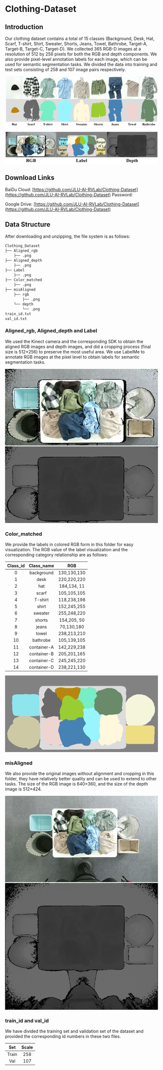 # Clothing-Dataset

## Introduction

Our clothing dataset contains a total of 15 classes (Background, Desk, Hat, Scarf, T-shirt, Shirt, Sweater, Shorts, Jeans, Towel, Bathrobe, Target-A, Target-B, Target-C, Target-D). We collected 365 RGB-D images at a resolution of 512 by 256 pixels for both the RGB and depth components. We also provide pixel-level annotation labels for each image, which can be used for semantic segmentation tasks. We divided the data into training and test sets consisting of 258 and 107 image pairs respectively.

![block images](https://github.com/JLU-AI-RVLab/Clothing-dataset/blob/main/Images/image1.png)

## Download Links

BaiDu Cloud: [https://github.com/JLU-AI-RVLab/Clothing-Dataset](https://github.com/JLU-AI-RVLab/Clothing-Dataset) Password: <br>

Google Drive: [https://github.com/JLU-AI-RVLab/Clothing-Dataset](https://github.com/JLU-AI-RVLab/Clothing-Dataset)

## Data Structure

After downloading and unzipping, the file system is as follows:

```
Clothing_Dataset
├── Aligned_rgb
    ├── .png
├── Aligned_depth
    ├── .png
├── Label
    ├── .png
├── Color_matched
    ├── .png
├── misAligned
    ├── rgb
        ├── .png
    └── depth
        └── .png
train_id.txt
val_id.txt
```

### Aligned_rgb, Aligned_depth and Label

We used the Kinect camera and the corresponding SDK to obtain the aligned RGB images and depth images, and did a cropping process (final size is 512×256) to preserve the most useful area. We use LabelMe to annotate RGB images at the pixel level to obtain labels for semantic segmentation tasks.

![block images](https://github.com/JLU-AI-RVLab/Clothing-dataset/blob/main/Images/image2.png) ![block images](https://github.com/JLU-AI-RVLab/Clothing-dataset/blob/main/Images/image3.png)

### Color_matched

We provide the labels in colored RGB form in this folder for easy visualization. The RGB value of the label visualization and the corresponding category relationship are as follows:

| Class_id | Class_name  |     RGB     |
| :------: | :---------: | :---------: |
| 0        | background  | 130,130,130 |
| 1        | desk        | 220,220,220 |
| 2        | hat         | 184,134, 11 |
| 3        | scarf       | 105,105,105 |
| 4        | T-shirt     | 118,238,198 |
| 5        | shirt       | 152,245,255 |
| 6        | sweater     | 255,248,220 |
| 7        | shorts      | 154,205, 50 |
| 8        | jeans       |  70,130,180 |
| 9        | towel       | 238,213,210 |
| 10       | bathrobe    | 105,139,105 |
| 11       | container-A | 142,229,238 |
| 12       | container-B | 205,201,165 |
| 13       | container-C | 245,245,220 |
| 14       | container-D | 238,221,130 |

![block images](https://github.com/JLU-AI-RVLab/Clothing-dataset/blob/main/Images/image4.png)

### misAligned

We also provide the original images without alignment and cropping in this folder, they have relatively better quality and can be used to extend to other tasks. The size of the RGB image is 640×360, and the size of the depth image is 512×424.

![block images](https://github.com/JLU-AI-RVLab/Clothing-dataset/blob/main/Images/image5.png) ![block images](https://github.com/JLU-AI-RVLab/Clothing-dataset/blob/main/Images/image6.png)

### train_id and val_id

We have divided the training set and validation set of the dataset and provided the corresponding id numbers in these two files.

|        Set        |  Scale  |
| :---------------: | :-----: |
|       Train       |   258   |
|        Val        |   107   |

